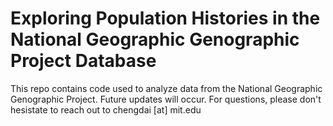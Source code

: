 # Exploring Population Histories in the National Geographic Genographic Project Database

This repo contains code used to analyze data from the National Geographic Genographic Project. Future updates will occur. For questions, please don't hesistate to reach out to chengdai [at] mit.edu

